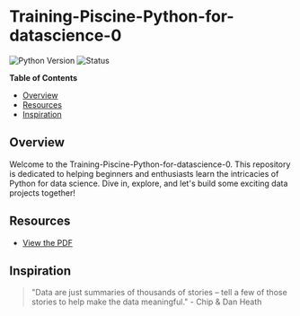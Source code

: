 # Training-Piscine-Python-for-datascience-0

![Python Version](https://img.shields.io/badge/python-3.8-blue) ![Status](https://img.shields.io/badge/status-in%20progress-yellow)

**Table of Contents**
- [Overview](#overview)
- [Resources](#resources)
- [Inspiration](#inspiration)

## Overview
Welcome to the Training-Piscine-Python-for-datascience-0. This repository is dedicated to helping beginners and enthusiasts learn the intricacies of Python for data science. Dive in, explore, and let's build some exciting data projects together!

## Resources
- [View the PDF](en.subject.pdf)

## Inspiration
> "Data are just summaries of thousands of stories – tell a few of those stories to help make the data meaningful." - Chip & Dan Heath
